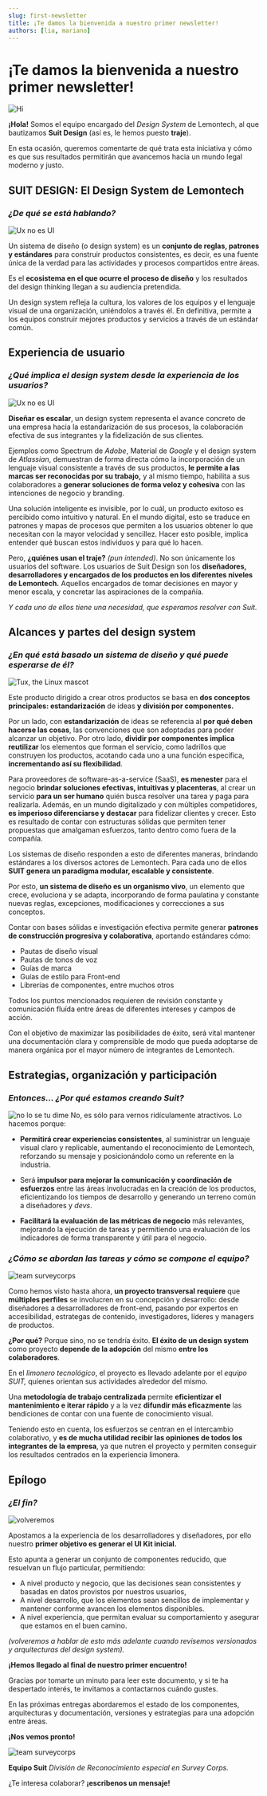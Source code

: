 ```yaml
---
slug: first-newsletter
title: ¡Te damos la bienvenida a nuestro primer newsletter!
authors: [lia, mariano]
---
```


# ¡Te damos la bienvenida a nuestro primer newsletter!

<!--truncate-->

![Hi](https://c.tenor.com/XMDzYocSI_8AAAAC/gir-invaderzim.gif)


**¡Hola!** Somos el equipo encargado del *Design System* de Lemontech, al que bautizamos **Suit Design** (así es, le hemos puesto **traje**). 

En esta ocasión, queremos comentarte de qué trata esta iniciativa y cómo es que sus resultados permitirán que avancemos hacia un mundo legal moderno y justo.

 ## SUIT DESIGN: El Design System de Lemontech
 ### *¿De qué se está hablando?* 

![Ux no es UI](https://c.tenor.com/1joXLyj7XiwAAAAM/the-grand-budapest-hotel-adrien-brody.gif)

Un sistema de diseño (o design system) es un **conjunto de reglas, patrones y estándares** para construir productos consistentes, es decir, es una fuente única de la verdad para las actividades y procesos compartidos entre áreas. 

Es el **ecosistema en el que ocurre el proceso de diseño** y los resultados del design thinking llegan a su audiencia pretendida.

Un design system refleja la cultura, los valores de los equipos y el lenguaje visual de una organización, uniéndolos a través él. En definitiva, permite a los equipos construir mejores productos y servicios a través de un estándar común.
  

## Experiencia de usuario

### *¿Qué implica el design system desde la experiencia de los usuarios?*

 ![Ux no es UI](https://media4.giphy.com/media/FRsYCa9eYbxHG/200.gif)

**Diseñar es escalar**, un design system representa el avance concreto de una empresa hacia la estandarización de sus procesos, la colaboración efectiva de sus integrantes y la fidelización de sus clientes.

Ejemplos como Spectrum de *Adobe*, Material de *Google* y el design system de *Atlassian*, demuestran de forma directa cómo la incorporación de un lenguaje visual consistente a través de sus productos, **le permite a las marcas ser reconocidas por su trabajo,** y al mismo tiempo, habilita a sus colaboradores a **generar soluciones de forma veloz y cohesiva** con las intenciones de negocio y branding.

Una solución inteligente es invisible, por lo cuál, un producto exitoso es percibido como intuitivo y natural. En el mundo digital, esto se traduce en patrones y mapas de procesos que permiten a los usuarios obtener lo que necesitan con la mayor velocidad y sencillez. Hacer esto posible, implica entender qué buscan estos individuos y para qué lo hacen.

Pero, **¿quiénes usan el traje?** *(pun intended)*. No son únicamente los usuarios del software. Los usuarios de Suit Design son los **diseñadores, desarrolladores y encargados de los productos en los diferentes niveles de Lemontech.** Aquellos encargados de tomar decisiones en mayor y menor escala, y concretar las aspiraciones de la compañía.

*Y cada uno de ellos tiene una necesidad, que esperamos resolver con Suit.*

## Alcances y partes del design system
### *¿En qué está basado un sistema de diseño y qué puede esperarse de él?*


![Tux, the Linux mascot](https://i.gifer.com/A3Zx.gif)

Este producto dirigido a crear otros productos se basa en **dos conceptos principales: estandarización** de ideas **y división por componentes.**

Por un lado, con **estandarización** de ideas se referencia al **por qué deben hacerse las cosas**, las convenciones que son adoptadas para poder alcanzar un objetivo. Por otro lado, **dividir por componentes implica reutilizar** los elementos que forman el servicio, como ladrillos que construyen los productos, acotando cada uno a una función específica, **incrementando así su flexibilidad**.

Para proveedores de software-as-a-service (SaaS), **es menester** para el negocio **brindar soluciones efectivas, intuitivas y placenteras**, al crear un servicio **para un ser humano** quién busca resolver una tarea y paga para realizarla. Además, en un mundo digitalizado y con múltiples competidores, **es imperioso diferenciarse y destacar** para fidelizar clientes y crecer. Esto es resultado de contar con estructuras sólidas que permiten tener propuestas que amalgaman esfuerzos, tanto dentro como fuera de la compañía.

Los sistemas de diseño responden a esto de diferentes maneras, brindando estándares a los diversos actores de Lemontech. Para cada uno de ellos **SUIT genera un paradigma modular, escalable y consistente**.

Por esto, **un sistema de diseño es un organismo vivo**, un elemento que crece, evoluciona y se adapta, incorporando de forma paulatina y constante nuevas reglas, excepciones, modificaciones y correcciones a sus conceptos. 

Contar con bases sólidas e investigación efectiva permite generar **patrones de construcción progresiva y colaborativa**, aportando estándares cómo:
-   Pautas de diseño visual
-   Pautas de tonos de voz
-   Guías de marca
-   Guías de estilo para Front-end
-   Librerías de componentes, entre muchos otros

Todos los puntos mencionados requieren de revisión constante y comunicación fluída entre áreas de diferentes intereses y campos de acción. 

Con el objetivo de maximizar las posibilidades de éxito,
será vital mantener una documentación clara y comprensible de modo que pueda adoptarse de manera orgánica por el mayor número de integrantes de Lemontech.

## Estrategias, organización y participación

### *Entonces... ¿Por qué estamos creando Suit?*
![no lo se tu dime](https://mehallo.com/blog/wp-content/uploads/2016/03/mehalloBlog_Nasibov05.gif.gif)
No, es sólo para vernos ridículamente atractivos. Lo hacemos porque: 
 - **Permitirá crear experiencias consistentes**, al suministrar un lenguaje visual claro y replicable, aumentando el reconocimiento de Lemontech, reforzando su mensaje y posicionándolo como un referente en la industria.

- Será **impulsor para mejorar la comunicación y coordinación de esfuerzos** entre las áreas involucradas en la creación de los productos, eficientizando los tiempos de desarrollo y generando un terreno común a diseñadores y *devs*.

- **Facilitará la evaluación de las métricas de negocio** más relevantes, mejorando la ejecución de tareas y permitiendo una evaluación de los indicadores de forma transparente y útil para el negocio.

### *¿Cómo se abordan las tareas y cómo se compone el equipo?*
![team surveycorps](https://thumbs.gfycat.com/GleamingUnpleasantAustrianpinscher-max-1mb.gif)

Como hemos visto hasta ahora, **un proyecto transversal** **requiere** que **múltiples perfiles** se involucren en su concepción y desarrollo: desde diseñadores a desarrolladores de front-end, pasando por expertos en accesibilidad, estrategas de contenido, investigadores, líderes y managers de productos.

**¿Por qué?** Porque sino, no se tendría éxito. **El éxito de un design system** como proyecto **depende de la adopción** del mismo **entre los colaboradores**.

En el *limonero tecnológico*, el proyecto es llevado adelante por el *equipo SUIT,* quienes orientan sus actividades alrededor del mismo. 

Una **metodología de trabajo centralizada**  permite **eficientizar el mantenimiento e iterar rápido** y a la vez **difundir más eficazmente** las bendiciones de contar con una fuente de conocimiento visual.

Teniendo esto en cuenta, los esfuerzos se centran en el intercambio colaborativo, y **es de mucha utilidad recibir las opiniones de todos los integrantes de la empresa**, ya que  nutren el proyecto y permiten conseguir los resultados centrados en la experiencia limonera. 

## Epílogo
### *¿El fin?*

![volveremos](https://c.tenor.com/aLXi9FLrZoUAAAAC/voy-a-volver-por-ti-marty.gif)

Apostamos a la experiencia de los desarrolladores y diseñadores, por ello nuestro **primer objetivo es generar el UI Kit inicial.** 

Esto apunta a generar un conjunto de componentes reducido, que resuelvan un flujo particular, permitiendo:

 - A nivel producto y negocio, que las decisiones sean consistentes y basadas en datos provistos por nuestros usuarios,
 - A nivel desarrollo, que los elementos sean sencillos de implementar y mantener conforme avancen los elementos disponibles.
 - A nivel experiencia, que permitan evaluar su comportamiento y asegurar que estamos en el buen camino.
  
*(volveremos a hablar de esto más adelante cuando revisemos versionados y arquitecturas del design system).*

**¡Hemos llegado al final de nuestro primer encuentro!** 

Gracias por tomarte un minuto para leer este documento, y si te ha despertado interés, te invitamos a contactarnos cuándo gustes.

En las próximas entregas abordaremos el estado de los componentes, arquitecturas y documentación, versiones y estrategias para una adopción entre áreas.

**¡Nos vemos pronto!**

![team surveycorps](https://thumbs.gfycat.com/ReasonableThinIndochinahogdeer-max-1mb.gif)

**Equipo Suit**
*División de Reconocimiento especial en Survey Corps.*

¿Te interesa colaborar? **¡escribenos un mensaje!**
